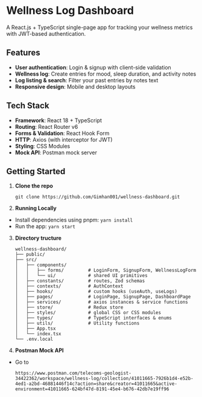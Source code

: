# Wellness Log Dashboard

A React.js + TypeScript single-page app for tracking your wellness metrics with JWT-based authentication.

## Features

- **User authentication**: Login & signup with client-side validation  
- **Wellness log**: Create entries for mood, sleep duration, and activity notes  
- **Log listing & search**: Filter your past entries by notes text  
- **Responsive design**: Mobile and desktop layouts  

## Tech Stack

- **Framework**: React 18 + TypeScript  
- **Routing**: React Router v6  
- **Forms & Validation**: React Hook Form  
- **HTTP**: Axios (with interceptor for JWT)  
- **Styling**: CSS Modules  
- **Mock API**: Postman mock server  

## Getting Started

1. **Clone the repo**  
   ```
   git clone https://github.com/Gimhan001/wellness-dashboard.git
    ```

2. **Running Locally**
- Install dependencies using pnpm: `yarn install`
- Run the app: `yarn start`

3. **Directory tructure**

    ```
    wellness-dashboard/
    ├── public/
    ├── src/
    │   ├── components/
    │   │   ├── forms/         # LoginForm, SignupForm, WellnessLogForm
    │   │   └── ui/            # shared UI primitives
    │   ├── constants/         # routes, Zod schemas
    │   ├── contexts/          # AuthContext
    │   ├── hooks/             # custom hooks (useAuth, useLogs)
    │   ├── pages/             # LoginPage, SignupPage, DashboardPage
    │   ├── services/          # axios instances & service functions
    │   ├── store/             # Redux store
    │   ├── styles/            # global CSS or CSS modules
    │   ├── types/             # TypeScript interfaces & enums
    │   ├── utils/             # Utility functions
    │   ├── App.tsx
    │   └── index.tsx
    └── .env.local
    ```

4. **Postman Mock API**
- Go to 
    ```
    https://www.postman.com/telecoms-geologist-34422362/workspace/wellness-log/collection/41011665-7926b1d4-e52b-4ed1-a2bd-46881446f14c?action=share&creator=41011665&active-environment=41011665-624bf47d-8191-45e4-b676-42db7e19ff96
    ```
